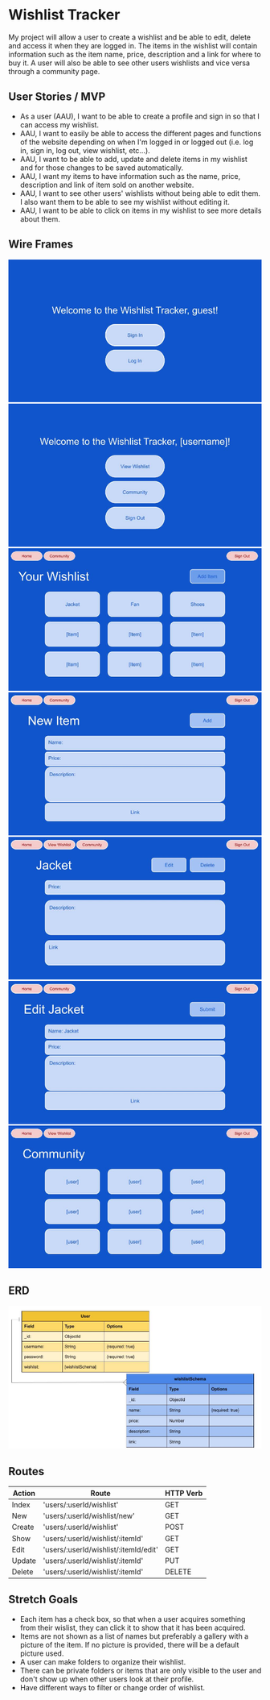 # Wishlist Tracker
My project will allow a user to create a wishlist and be able to edit, delete and access it when they are logged in. The items in the wishlist will contain information such as the item name, price, description and a link for where to buy it. A user will also be able to see other users wishlists and vice versa through a community page.

## User Stories / MVP
- As a user (AAU), I want to be able to create a profile and sign in so that I can access my wishlist.
- AAU, I want to easily be able to access the different pages and functions of the website depending on when I'm logged in or logged out (i.e. log in, sign in, log out, view wishlist, etc...).
- AAU, I want to be able to add, update and delete items in my wishlist and for those changes to be saved automatically.
- AAU, I want my items to have information such as the name, price, description and link of item sold on another website.
- AAU, I want to see other users' wishlists without being able to edit them. I also want them to be able to see my wishlist without editing it. 
- AAU, I want to be able to click on items in my wishlist to see more details about them.

## Wire Frames
![Landing Page](./pictures/landing_page.jpg)
![Home Page](./pictures/home.jpg)
![User Wishlist Page](./pictures/user_wishlist.jpg)
![Add Item Page](./pictures/new_item.jpg)
![Show Item Page](./pictures/show_item.jpg)
![Edit Item Page](./pictures/edit_item.jpg)
![Community Page](./pictures/community.jpg)

## ERD
![ERD Graph of Data](./pictures/ERD.jpg)

## Routes
| Action | Route | HTTP Verb |
| ------ | ----- | --------- |
| Index | 'users/:userId/wishlist' | GET
| New |'users/:userId/wishlist/new' | GET
| Create | 'users/:userId/wishlist' | POST
| Show | 'users/:userId/wishlist/:itemId' | GET
| Edit | 'users/:userId/wishlist/:itemId/edit' | GET
| Update | 'users/:userId/wishlist/:itemId' | PUT
| Delete | 'users/:userId/wishlist/:itemId' | DELETE


## Stretch Goals
- Each item has a check box, so that when a user acquires something from their wislist, they can click it to show that it has been acquired.
- Items are not shown as a list of names but preferably a gallery with a picture of the item. If no picture is provided, there will be a default picture used.
- A user can make folders to organize their wishlist.
- There can be private folders or items that are only visible to the user and don't show up when other users look at their profile.
- Have different ways to filter or change order of wishlist.